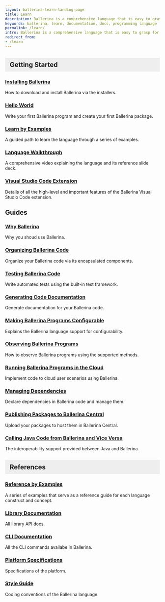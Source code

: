 ```yaml
---
layout: ballerina-learn-landing-page
title: Learn
description: Ballerina is a comprehensive language that is easy to grasp for anyone with prior programming experience. Start learning with the material below.
keywords: ballerina, learn, documentation, docs, programming language
permalink: /learn/
intro: Ballerina is a comprehensive language that is easy to grasp for anyone with prior programming experience. Start learning with the material below.
redirect_from:
- /learn
---
```

## Getting Started

### [Installing Ballerina](/learn/installing-ballerina/setting-up-ballerina/) 

How to download and install Ballerina via the installers.

### [Hello World](/learn/getting-started/hello-world/writing-your-first-ballerina-program/) 

Write your first Ballerina program and create your first Ballerina package.

### [Learn by Examples](/learn/by-example/introduction/)

A guided path to learn the language through a series of examples.

### [Language Walkthrough](/learn/language-walkthrough/)

A comprehensive video explaining the language and its reference slide deck.

### [Visual Studio Code Extension](/learn/visual-studio-code-extension/quick-start/)

Details of all the high-level and important features of the Ballerina Visual Studio Code extension.

## Guides

### [Why Ballerina](/learn/why-ballerina/cloud-native/)

Why you shoud use Ballerina.

### [Organizing Ballerina Code](/learn/organizing-ballerina-code/package-layout/)

Organize your Ballerina code via its encapsulated components.

### [Testing Ballerina Code](/learn/testing-ballerina-code/testing-quick-start/)

Write automated tests using the built-in test framework.

### [Generating Code Documentation](/learn/generating-code-documentation/)

Generate documentation for your Ballerina code.

### [Making Ballerina Programs Configurable](/learn/making-ballerina-programs-configurable/defining-configurable-variables/)

Explains the Ballerina language support for configurability.

### [Observing Ballerina Programs](/learn/observing-ballerina-programs/observing-your-application-with-prometheus-grafana-and-jaeger/)

How to observe Ballerina programs using the supported methods.

### [Running Ballerina Programs in the Cloud](/learn/running-ballerina-programs-in-the-cloud/code-to-cloud/)

Implement code to cloud user scenarios using Ballerina.

### [Managing Dependencies](/learn/managing-dependencies/)

Declare dependencies in Ballerina code and manage them.

### [Publishing Packages to Ballerina Central](/learn/publishing-packages-to-ballerina-central/)

Upload your packages to host them in Ballerina Central.

### [Calling Java Code from Ballerina and Vice Versa](/learn/calling-java-code-from-ballerina-and-vice-versa/)

The interoperability support provided between Java and Ballerina.

## References

### [Reference by Examples](/learn/by-example/)

A series of examples that serve as a reference guide for each language construct and concept.

### [Library Documentation](/learn/api-docs/)

All library API docs.

### [CLI Documentation](/learn/cli-documentation/cli-commands/)

All the CLI commands availabe in Ballerina.

### [Platform Specifications](/learn/spec/)

Specifications of the platform.

### [Style Guide](/learn/style-guide/coding-conventions/)

Coding conventions of the Ballerina language.

<style>
.cBallerina-io-Gray-row.cLandingPageintro{

padding-bottom:0;
}

.cBallerina-io-Home-Middle-col{
padding-left:15px !important;
}

#getting-started, #concepts, #references{

    background-color:#eeeeee;
    display: block;
    padding: 10px 15px;
    border-bottom: none;
}

</style>
